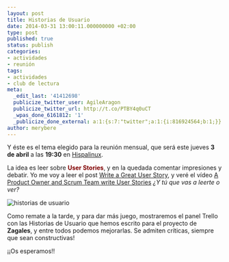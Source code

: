 ```yaml
---
layout: post
title: Historias de Usuario
date: 2014-03-31 13:00:11.000000000 +02:00
type: post
published: true
status: publish
categories:
- actividades
- reunión
tags:
- actividades
- club de lectura
meta:
  _edit_last: '41412698'
  publicize_twitter_user: AgileAragon
  publicize_twitter_url: http://t.co/PTBY4q0uCT
  _wpas_done_6161812: '1'
  _publicize_done_external: a:1:{s:7:"twitter";a:1:{i:816924564;b:1;}}
author: merybere
---
```

Y éste es el tema elegido para la reunión mensual, que será este
jueves **3 de abril** a las **19:30** en
[Hispalinux](https://www.google.es/maps?q=Calle+San+Blas,+104,+Zaragoza&hl=es&sll=41.656746,-0.888028&sspn=0.006052,0.011362&oq=calle+san+blas+104,&hnear=Calle+San+Blas,+104,+50003+Zaragoza&t=m&z=16 "Hispalinux").

La idea es leer sobre <span style="color:#800000;">**User
Stories**</span>, y en la quedada comentar impresiones y debatir. Yo me
voy a leer el post [Write a Great User
Story](https://help.rallydev.com/writing-great-user-story), y veré el
vídeo [A Product Owner and Scrum Team write User
Stories](http://scrumtrainingseries.com/BacklogRefinementMeeting/BacklogRefinementMeeting.htm) *¿Y
tú que vas a leerte o ver?*

![historias de usuario]({{site.baseurl}}/img/posts/cad16-better-user-story2.png)

Como remate a la tarde, y para dar más juego, mostraremos el panel
Trello con las Historias de Usuario que hemos escrito para el proyecto
de **Zagales**, y entre todos podemos mejorarlas. Se admiten críticas,
siempre que sean constructivas!

¡¡Os esperamos!!

